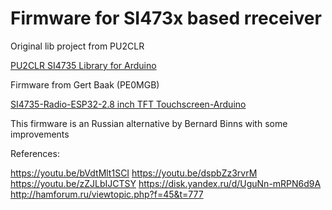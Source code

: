 # Firmware for SI473x based rreceiver

Original lib project from PU2CLR

[PU2CLR SI4735 Library for Arduino](https://github.com/pu2clr/SI4735)

Firmware from Gert Baak (PE0MGB)

[SI4735-Radio-ESP32-2.8 inch TFT Touchscreen-Arduino](https://github.com/pe0mgb/SI4735-Radio-ESP32-Touchscreen-Arduino)

This firmware is an Russian alternative by Bernard Binns with some improvements

References:

https://youtu.be/bVdtMlt1SCI
https://youtu.be/dspbZz3rvrM
https://youtu.be/zZJLbIJCTSY
https://disk.yandex.ru/d/UguNn-mRPN6d9A
http://hamforum.ru/viewtopic.php?f=45&t=777
